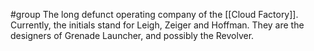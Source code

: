 #group 
The long defunct operating company of the [[Cloud Factory]]. Currently, the initials stand for Leigh, Zeiger and Hoffman. They are the designers of Grenade Launcher, and possibly the Revolver.